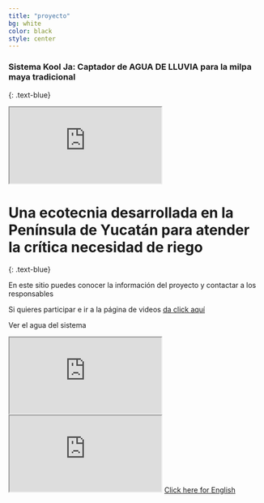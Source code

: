 ```yaml
---
title: "proyecto"
bg: white
color: black
style: center
---
```


### Sistema Kool Ja: Captador de AGUA DE LLUVIA para la milpa maya tradicional
{: .text-blue}

<div class="icontain">
 <iframe src="https://www.youtube.com/embed/CfKIvPEsdOw" allow="accelerometer; autoplay" allowfullscreen></iframe>
</div>




# Una ecotecnia desarrollada en la Península de Yucatán para atender la crítica necesidad de riego
{: .text-blue}


En este sitio puedes conocer la información del proyecto y contactar a los responsables

Si quieres participar e ir a la página de videos [da click aquí](https://www.youtube.com/)

Ver el agua del sistema

<iframe src="https://www.youtube.com/embed/9s9aIzRF1ME" allow="accelerometer; autoplay" allowfullscreen></iframe>


<iframe src="https://www.youtube.com/embed/IMZLfZozTgo" allow="accelerometer; autoplay" allowfullscreen></iframe>

<span id="forkongithub">
  <a href="https://storymaps.arcgis.com/stories/f5bb9a0b7ac54091826ed08503f0e225" class="bg-blue">
    Click here for English
  </a>
</span>
